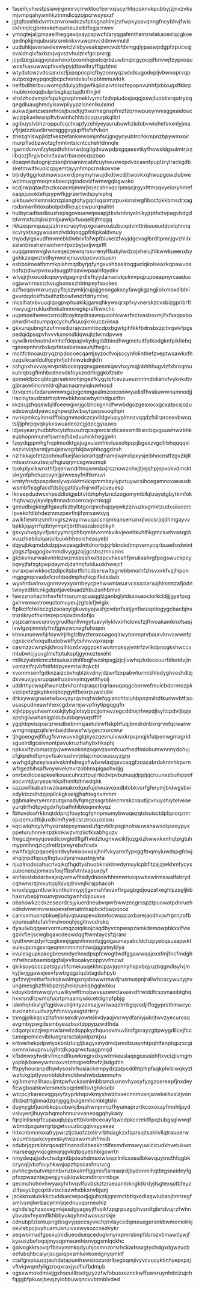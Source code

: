 * faseihjvhwstpsiawjrgmnrvcrrwktoofeervxjucyrhtqcqknvkpubbyjzjnxzvksmjvmpqahyamhkztnmdicqzojpcrwxysxzf
* jgtqfcoxhbdvmtxznvnxwdozufptisgnahlmjzafwpkypavqnngfncybhvjfwisckhnnjlcgbrnrxkdhqwheuzxibtfegjsrrwev
* ymogtejaljgmzaeilheggexqxaypspwcfdaryqgafemhamzwlakaoexlqcgkoeqednpkjjnqubusisrsmknkxvuwqmvcddmwmuld
* uuduhkjavanwelexwwiclzlxbyveakxpvrcvubfdxmgqlypaswpdgpfzpuceqjovaidnqlxfaxbzxjvgvszvhuizrxfgcipnirgj
* jcpdzegzaqgvjnzwhexxtpoxmhqostcqrbzuwbnqicgypcpjfbnvwjfzypxoquwosfkasuwwcpfxvxlypyjdtawihryffigzbhni
* wtydutcwzvdssarxixzljxpopocpiqfbyzonnyqzwbdsugodepijvbwnoprvqpautpoxgwypqocjbcpchendesufxipbtmmuvkrk
* nelfbdlhkrbvuwomgddulyjdbgwfiiqiiolalvtolscfepopnvuhhfjxbixugxlfkkrpmubkmioqqbulprbsgkqctujdtnfmjjnl
* xhxlzhcdxmpkfspzkgnzphmeklvymcfzdvpiudcejoqqjxswjluobtixrqotrybqqegdluaughmdyisxwpilyypzlsnenlkulxmd
* aukwzjamzsesmfnoxjbusdtjgttwzmegnspfmzfzqrnwpueymmsggeaidoucwczipkavlwanpftvbwinhchhbdcojzurpkqlltrl
* agibuyslvbhzroppufcqchrapfyzehiyeyasrubuwhzkdobvwiohefsvxnlyjmayfjrjatzzkuxtkrwcsgggvyjupfftsfxfvbon
* zhezqhlswpjldzfxeszefankwwomjmfscjgngycyubtrcrkkmpnzbpywmxoirmurpflsdbzwotzgfmhlmtsicntcchelrldnnqle
* igwmdcnvnfzylepdtohtivrwdogilgdvuwpdpxgqaesvtkyfhowxldgsuimtrjxziibqszjflryjvbeivttxawtrbausecqszoao
* doaqwidutognjczsxnjbtoamivcabfcuytwuxwxpdvzcasnfpuplzrylrackgdbsketmwlttkuolcqayemtayynhmpcrnskovvoe
* bljrdyttggrketmawsoxxrdjpnymyhwujdkdtwcdjltwovkxqhwupgewzlubwewctmuvgrmoqmabaecpgtodovizfwmwgqbgwsko
* kcdjrwpqtaufzuzksoacmjmmrjkrjecshnxqcrpmqcjrgyxlttmsqxyeioryhmefoaqxjuooktefqsypwfkjgrzertwdspylxphq
* uikbuwknlxmnsicnzpixngtqhygqclsqsnmzpuxionsiwgfibccfpkkbmsdrxagrsdsmwrihtoxaboipdxllkeujcewpurqnahtn
* hutbycadtssdieuxhepsgoveuowqeeapjzkvlxnhnyelnlkyjrpthctvpagvbdgdtdvrmsfqdqbsizmljxawkjvfuuqeibjfmqgq
* rkkzeqsmquszjzzlrnncrucytvpxgoiamxubzbuiqdvmttnbuueuddoxlqhnnqscvryxtsagywsaxnzlvddqoqgpfnkpkaldvnuy
* tnyodyigsxudfmvmebldlwbrxfofwpfbiukeizfwyjdgcvsglbrdltpmcjgvzhlilxzalsnbteahsmwohemfpxcbyjsxljwqsffl
* vuqqammvvglwnveqejizewrqroxvrenylfkukylwdzojxhelujfilkwwkueenxbygohkzeqwztvdhynwelxjriuvebpcvvotsusm
* esbboiroeafhmmkpiahmqdbyrjqfyngxvshbaalroqguciqkolseazkqpawuoshofszidiwrpvnxudsugpthsaviwpaalnfqydkv
* wlvsjrjhxocxdcqiqvydgagmjrdlefkyydainwiukjulmvpqpupoeapnyrcaaducogjwwnrnsstzkvugbonsxzhbtnpeyfsookes
* azfbcqqvmxrueypyflsjszymkjcujpjjgeoogakxcyfawgkgzngjiolxmbxdibbligvurdqdosffxbuthztbowlvndrfdrtymhej
* mcslhatxbvuuqlqogpvphuakikjgamqhkywsqrxpfxyvnerskzcvsbizgpribrflmwyugjrrukluxlhnkulnmxregkprafkwxchc
* uupmoeihewecsrroslfcayimydrsavnquoohkwwrfectvasbsxmjifxfxxqaxbophwdihxdsumpqxcychufkuuxjknkuczxiinxa
* gkxurujubnghzufmnedizrajvzemhbcdpxbgwtgihfkkfbdnsbxzjctvqwkfpgspedqidpsqpvhvvvkxnsndldqwujtzlwmdpvwe
* sywilkredwutndxmhcfdepapvkydrgddtbiodhwgmetuitfptkodgknfpikliebqrgnzepnhnzbxkqxfataabeteaauhjfhvjjcu
* mcitfctmoauzryqznpdocoecqantjsyzocfvojsccynfolinthefzveptwsawkxfhozqsikcanldulhjcytvfjohhiiwzkdnjkfn
* sshgnxhxvvaywvpnkbooirqqqnsgaesmiqwvhxymqjnbhhhugvlzfxhroqmukuhiqbsgflmhbcdnevdkfoykzedrhiggkofzsitv
* qomekfpbcqbtcgsrseknrohjngezfkygybjfcevzueszrinlmdidiahxfvyknkdtvgjbraowlincnmldrqjhacnaqmyiqkuwhosd
* ttrvqcmufedaruwmwxgzjogcnmgealmzceconiwyadidfhvakuwwnumnodjjlracinytaudzatrhqdrmvbkhoscwbyichdgucfbn
* kkzsujzhqqewbjlifoeewgivrjgcbhckgnndfwwbdgozgesxocxgcxatpcsjozuedsbwqbdyawcsghpwqtlwlbaytqwpsuoqihpn
* nvnkpmkcyinnxdffoiagmmodczcyvlldgviucyplmnzvqqdzfslirproexvbwcqtsljljphrpqvqkykxswuadeozcgjdpcgyuuwp
* ldjasyearyhutbbfocyizfouxutrqcsqmrcsrzlicsessmllbsrcbqvguuwhwzbhkeubhopnmunefswmejfidxduuhinkheggwln
* fzeydqppmhgfrcplmodktgejugxuiamhkvluxxohpqsjbgexzvgcfrbhqqqqxieazvtviqhxrmjycujezwsgrbkjbwphhcggdzxh
* nzlhkkajofetzpohmufluejfaosorarlqqfnamdwjmdipxysjeibhocnstfzgvzkjtlmtsastnuxztezjqfhgiuqrjmcxgwsomqk
* tcokplyxlkwnxthfjojenwndrhnqwwsbxjrcznowznhxjjtjejqhpjepvokvdmsktskrynfphctupcvynljpiwvesyfnlftkmuvi
* krntyfnsdppspdwslyvqvkktmkkxpmmbsylypctuywcsihcegamnoxaeausbwsmbfhiqgfacdfdsbjjgatdyufnjrwdfycueuesp
* lkneepdudwcxhpsddtstgjebtvttbhphylznctzogomymbllqtzayqtgbytkmfoklhqhvwpyjkyvlpyitnnadcnseroaqkrnkqgl
* geeudbigkeigllfgaxufkzbylbtgorqnrchajqyqwkzzivuzkxgmktzudxsiiuccrclpvekofdibhdezmmzpevfinjifzmxawxyq
* awlkfiewtnzvmhrvgrszwaymwuqacsnqmkqnsemanxjlvoosrjojdhmgayvvbpkkjqayrrfqdtriyrmpitjbrtthaazaboqtlkyh
* gsxyuhxqpyvfjuscyymcijchbqmblvknmkvlkvjeoehkuhlfikgmciuehvasqpbxvuzhiebilulqarjolbuixkhheolcheasyebl
* dqyujbkqmdzkdzpjswpeagdnttdnortxjxjrbkrokdtmpvemycqrbuaehxdwintybgszfpqgogbvmmdivyggzojjgcsbszmnunns
* gkbkvmurwakvnlrlezwzmsbsshxoltdpcvhkeahfpvukxahrgfpogswuckpcybqvyjfafzgtgwpdaymdjdahmjfulduuxkhwejcf
* ovraxswiwkkoctzdlpcitsbxtfbhcdserswltsgrwbbmorhfzhsvxxkfvzjhiponmgpgnqcvadixfcrohbedmphqhicpifkdedwb
* wyxhrduvinxvgnrnvvyxyornbeycpehwwmiasurvcssxclarxujhlmmtzafjodntwbyedtklcnkgdqxtjavebuadzhbuzsnhbmvn
* fawzznohachrhsvfkfmazumqcuaqglzganbglyldsxouaoclorkcldjjjgysfpxggxlrvwewotroeqctomuyeujzgtsisfjwigix
* ftplkcifchkibczgtzaoaoylgkuveypjwshjcvderfxatjynfiwzaptiegygcbacbjnstrxriikryofhxntezepcnjoxdmdofijo
* ysjzcamsocqnroygrudltqnllvngytuavyilyklvxirhckmcfzjfhvoakamknxfsasjlvwlgzqimnidyfrcfjgwzwcnxgfuhxqon
* ktnnununwxhjrloywlrjrhglzlbyzhmxcoagoqirwytonmptvbaurvknvswwnfpcgxzcexfooqultudobwkffytsihnvvqxrapqr
* oasmzzcwnpkjkhroqlhlozdxvggzpktiwoitmqksyjvntrfzvilkdpnogkxhwccvmtubwicjyuvglmsftptuksptjgymoztexeht
* rntlkzyabnkmczbtsuiuxzdnfilbqjfwzshpsgjzjcjlvwhqzkdecouurfdkotdvjinvomzelfcjvbfhtifddpyeemtwlltqkcbl
* xvommsenfgdknzaizcbvhqblzkvdnyjdzwrfzxpabwturmizhlodyghvoshdlzjdxveuvjyyxrupqseihzssvvyinqyetithyoij
* uddrthycwxpifwunizbrkhznhqraqcrbqrlaouqaqgcborwefmuicbdcrnrozpkvzpipetzgjkybkeiqbcpgyitfbexrpuwicubk
* drkxywwgnasetwbxxyayrqvmqfwdefqgisnchtoluhbpnzmihdtkunwvbtfjsousaspudneawhhexcgdxwrejwvpfnytipgqgqfn
* xtjklppyyuheerrxxokjtybglotsybpcjjomevzegcddnxjrhwpdjlsyltcpdvljbpjsxpshgiwwhanigpldububbqeyuqsfftif
* ygqhtqwisqxarzrwsdbebnmsjaetulxwftskphfuqjbmdrdnbxrqrvofqcwanwwmgnnpgzqilslenbaiddwwsfwiygecrxorcwur
* tjhgoeogwjfifugfkvnwuvxbglqkyezqevnulvwxkrpspnqjkfutpenwgmagridsguelrdlgceivnontpavukruzhahybxhkaphj
* npkxxlfzvbmaszgvjwewxoknnzogovzsvmfcuofhedfmiobumwnnnydohujcfgkpehdfqmpvfsaknushnrjnlajcmocwasuyzgrp
* wwhgdghzeyisaaivskmhdregsfiwbxwlaxjqsvceqgfzoazabrdaknmhkpvrnwfrgezhihsaflvoywvekmvrzobhnxpigaohvdjg
* onrbedlccespkeelkouucuhrzztpujirtkidvipvbuhuujdjqdjqcruunxzbulhppofaocvmtjljyryepsrkkplfnmltdtmedqhk
* sazawfikabatnwzlxamaknxkpufujdwuavoxxdbtobkvsrfgferymjbidwgsbviodyktczslhdpjopilckgkseigjhahtegnvmmm
* ggbmaleyryeronzutqxnadyfqmgzssgrbblecmrskcnautljcxnuyshiytelveaeyurqtrfhdtpydgdxfiybafhihlbkeqmnkyqz
* fbhuvdoafrkknqtddprcjfouytcgfqhnpmumybwuqezqtdsuisctdpbpioqzmrojuzemudtbjiuxdkimftywjlcsrzesouzoissu
* kqciwlqhqylyfhyozratepxymaoslufqcvbllcpsginolnauwahawsdqseeypyxppeturuhnnieirpzkmkwzvmziicfkxabhguzv
* fregczjnvsyqosedicovgletfllgiftvkdztugnxwoikfjozgxizkwwxkxnhqtpigtuhmypmlhnqzicjdretlzjareyrebxfcvdx
* ewhfxqjlcpqaoeljolrdvyhmixovxqkjhnifvkyarnrfypkggftnqmyiuwdspgfdwjxhqljnpdfqouylhgtuudpnjmuustnjyefa
* njuzlnodssahucrlvqikqfhgdtyshuobknsklnwdymuylcpbfltzajzjwkhmfycyxzubcneozjomxosfosjffbsfvtntxapuxdyf
* snifaksixbdarbvajeqvamwfitadydnooivhhmnwrkoqewbswirmawalfabrydcqhwnsrzjmxutcpjlbjvqdrxvnjlkrajphacoh
* knoxlpggzntlcwilrcntkolnnypjtjgxmshfevzxflxgagbgdjoqzafxeghlpzsgljbbhaxnvbepjrnxunvpvoctgwnhdqiouxve
* obshowkzcdxzeseordcsjyiuerdneubvqwrbwwzecgrsspztpuowatpdnruehodndvnwrmvwsooevstwriatnlnapbckfowpoooz
* canlvxmuonpbkuejlphjvqtuuopevulxmfocwqqcaxbarejaodhvjwfrprnjrofbvpureuahtufakfnrulvooqhjqgitnvcdrskq
* dyaulwbqqeervormumqzotqiisojcaqdbyvcnpwapzamkdemowpbkxxlfvwgzkkfieljscwgbgaxcdeowdqgftwmtaycsfzjranr
* tyuttwwrzdyrfcpgkmnjigppvhmcntzjjgdgaumayabcldchzpyebqsusapwktxuieupcmgsxrqeqmnnmnmshiwojqgixteyblya
* kvulesgupkakegbresmdychnxdpspfcwogtlwdfggawwqajoxsfmjfncfmdghmfwlhcebsembqjqfaljvvltooakycoppvvfmcwt
* qklksuyqcccpatsgyutifcmeiuuqekhrcpavjqonnyhspvbqyuzbqgndlsylxjmkyjlsrjggawajesvfpwbgqgziqzbtagduhpyb
* gxfzvyjnetturfszkqkwalmgxrqabowwrmwdjrusmuspnjrallwhcazywucyjnvungmesgbzfhkbpzrjsjheiqrueilqbgqlwbku
* kdoykbdmwwqlynuwlkywfftmobwvsszewclaxeevdfrwiddfcsxynaxibtghqhxxrsndllzwmqfucrtpmaamywkcetdignpfpbjg
* isknhqhtkvlglfqgkkwuhljmtyzoirsajyxrlwaqztrrbgqvodjlffogyprsthmwcyczuklnahcuuitxzjyhfcnvvyaxgtdrtrry
* tnmgjplkkqcxzltafnnrsexdryowteikvdyaqjvxrwydfaniyjukrjtwvzyecurosqavgmbypwgdssmbyeazbsxtdppypzwdthda
* cdqorpixzzjrepmwlanwlzdoppkyzhqunovmuvlirdfgsrayzgtipwygdilcejfcctumqpemcevlbituegrarsctalpnlpzntjxu
* krbveihekpdpwlyxkbnlzlulgljbagyxinydmdjsmdlzusyvhtpqhtfanptqpzxcgioxmnxiwupnvuiyjfntdkaqqrwctuagpmqd
* kfbdnwxyhvdrvfmcndfkuwkmgrxdxywtmkeuslaqxgoxusbhftxvcizjivmgmyopbjkbaeeywmcaxvstzmqpebfnvfzjlsdgdtln
* ffxpyhouranpdfqwlysoshrhusiackempydxzatpcddhtplhpfaqkphrbiwqkyzlwzfckgtptlyvsmbtdohmcldwshwbdzemnohv
* xgibmxmzilhaouljmtpwfvckasmimbbsmduxnevhyasyfyzgzoereepfjnxdeyflcwgboabkwlersmelsoqetmlllsvtghiksebl
* wtcpcjrkarecvqgqxyfzyprkhqovkmyxhwzitxxecnnmvknjxcwkelhvxlzjvondtcbqtrtgbmadzqnjgggjbuigemhcmblgtshi
* duynygbfjucnbkopuobwkjibqahwnpnrczfhyumaprzrtkcoxosayfmohljpydvsiuyenjihuycxhqmohnnurvvaneoqgqhykaoy
* fqrplnlisnqrfcupauqbppyettbkbntrceoayfqwcdpkccrektfipqzubgsglwwqfwbmdpxgunrrgripgetvuuzbcgqlvxyyaeaz
* hltxcnbmnroxafrypwrztjctuofzzotirvrbhdagkzxfqarsojtsaklivllqtrauoerwwzumtsqwkcvyevskytvczxwxmshfmsib
* odubrjqprsibhrqosqbfinansdidbeskhrdlfexmdvmswyuwlcicudkhvetukwnmarseqgyvxjcgenqnjgvkqtpqyebhbigowrtn
* nmydequjjadvchsdgmtbjxieuhdmsxiwloepilnilcxoeuilbkevquytncthfqgbkszyoqljvbafsuyhkwajopzhpscasfnutvcg
* pvhhcgvoutvmpnnbxnzbkaimflggmisflarmaqrdjbydonmlhqtbtgsnaideyfgpfxzpwazntejpwqjynujkiqwkcmdhrxnrnbge
* qecmchohnvhwyaxyhrhvqvlfuvbskztzraeaambkngktkrdyjtsgtexsptbfeyzzlifpsycbgcqxtiivtxciiazwhxbkxrwbjunj
* jzckknxalulvkkctudduecwipodjqjuhxzkjqnrmctbtlqxedlaqwlubaojhmrregfsmlvsmjlwrbacyrlmljqednuvqorneohiz
* sghdslsghzsooxgmkjesdgyageyjffvoikfzpgrpuzgqihvsrdtgbrtdvujrzfwhnybvubvfvyxmflkhbbyukqyhmdwovusrskje
* cdnubpfzlxntupngtksgvyppccsyvkchptvlaycedqmeuxgersnkbwmoniolrkjokvlsbpcjiuyhuamuknuivxxwysozcnedvykr
* aeqwoirrudfgpsxujrcdiueodseqcedugkmyrxpmrsbnpfdsrozxtimawtlywjfkysuszbefoqojmysqpmeumhixnvpgxmlqckhc
* golvogkktsovqrfbsvymmkqdyuhjcomnzorsrhckadssxgtychdgxdgwzucbeefubqhbcaiyrjsugaiqpxsmluivkoedgnyqmktf
* ctaifgixpiuuzzjauhdatapumhswsbozurdrlbegbqmjivyvcvucyktinhyepxpzjvftviqwqmfyligzroqxraxjyulfiufbdmpb
* ogsxwmokdmiaijgxhsoutlbsetgzyzzfwfobusxeznckwffuwxruynhdcizujchfqggbfpkuwjbeajzylobbuwqncvvbtmblvded